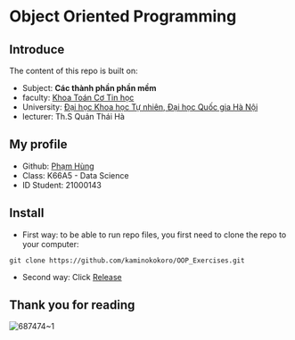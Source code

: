 # Object Oriented Programming

## Introduce
The content of this repo is built on:

- Subject: **Các thành phần phần mềm** 
- faculty: [Khoa Toán Cơ Tin học](http://mim.hus.vnu.edu.vn/en)
- University: [Đại học Khoa học Tự nhiên, Đại học Quốc gia Hà Nội](http://hus.vnu.edu.vn/)
- lecturer: Th.S Quản Thái Hà

## My profile
- Github: [Phạm Hùng](https://github.com/kaminokokoro)
- Class: K66A5 - Data Science
- ID Student: 21000143

## Install
- First way: to be able to run repo files, you first need to clone the repo to your computer:
```
git clone https://github.com/kaminokokoro/OOP_Exercises.git
```

- Second way: 
Click [Release](https://github.com/kaminokokoro/OOP_Exercises/archive/refs/tags/src.zip)

## Thank you for reading

![687474~1](https://user-images.githubusercontent.com/116713724/211194770-0ad79f50-7181-42da-99c5-d96eedcf5310.GIF)
